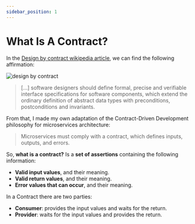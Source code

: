 ```yaml
---
sidebar_position: 1
---
```


# What Is A Contract?

In the [Design by contract wikipedia article](https://en.wikipedia.org/wiki/Design_by_contract), we can find the following affirmation:

<div>
  <img src={require('@site/static/img/contract-driven-development/design-by-contract.png').default} alt="design by contract" />
</div>

> […] software designers should define formal, precise and verifiable interface specifications for software components, which extend the ordinary definition of abstract data types with preconditions, postconditions and invariants.

From that, I made my own adaptation of the Contract-Driven Development philosophy for microservices architecture:

> Microservices must comply with a contract, which defines inputs, outputs, and errors.

So, **what is a contract?** Is a **set of assertions** containing the following information:

* **Valid input values**, and their meaning.
* **Valid return values**, and their meaning.
* **Error values that can occur**, and their meaning.

In a Contract there are two parties:

* **Consumer**: provides the input values and waits for the return.
* **Provider**: waits for the input values and provides the return.